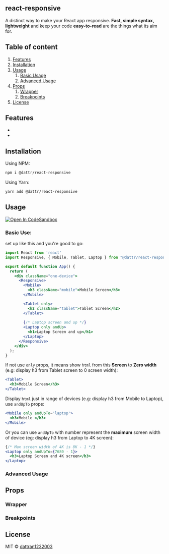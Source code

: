 ## react-responsive
A distinct way to make your React app responsive. **Fast, simple syntax, lightweight** and keep your code **easy-to-read** are the things what its aim for.

## Table of content
1. [Features](#features)
2. [Installation](#installation)
3. [Usage](#usage)
   1. [Basic Usage](#basic-use)
   2. [Advanced Usage](#advanced-use)
4. [Props](#props)
   1. [Wrapper](#wrapper)
   2. [Breakpoints](#breakpoints)
5. [License](#license)

## Features
-
-

## Installation
Using NPM:
```bash
npm i @dattr/react-responsive
```
Using Yarn:
```bash
yarn add @dattr/react-responsive
```
## Usage
[![Open In CodeSandbox](https://img.shields.io/badge/Open%20In-codeSandbox-blue)](https://codesandbox.io/s/react-responsive-test-bk2ho)

### Basic Use:
set up like this and you're good to go:
```jsx
import React from 'react'
import Responsive, { Mobile, Tablet, Laptop } from "@dattr/react-responsive";

export default function App() {
  return (
    <div className="one-device">
      <Responsive>
        <Mobile>
          <h3 className="mobile">Mobile Screen</h3>
        </Mobile>

        <Tablet only>
          <h2 className="tablet">Tablet Screen</h2>
        </Tablet>
        
        {/* Laptop screen and up */}
        <Laptop only andUp>
          <h1>Laptop Screen and up</h1>
        </Laptop>
      </Responsive>
    </div>
  );
}

```

If not use `only` props, it means show `html` from this **Screen** to **Zero width** (e.g: display h3 from Tablet screen to 0 screen width):
```jsx
<Tablet>
  <h3>Mobile Screen</h3>
</Tablet>
```

Display `html` just in range of devices (e.g: display h3 from Mobile to Laptop), use `andUpTo` props:
```jsx
<Mobile only andUpTo='laptop'>
  <h3>Mobile </h3>
</Mobile>
```

Or you can use `andUpTo` with number represent the **maximum** screen width of device (eg: display h3 from Laptop to 4K screen):
```jsx
{/* Max screen width of 4K is 8K - 1 */}
<Laptop only andUpTo={7680 - 1}>
  <h3>Laptop Screen and 4K screen</h3>
</Laptop>
```

### Advanced Usage

## Props
### Wrapper
### Breakpoints

## License

MIT © [dattran1232003](https://github.com/dattran1232003)
